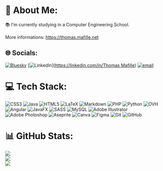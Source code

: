 # 💫 About Me:
📚 I'm currently studying in a Computer Engineering School.<br><br>More informations: https://thomas.mafille.net


## 🌐 Socials:
[![Bluesky](https://img.shields.io/badge/bluesky-0285FF?style=for-the-badge&logo=bluesky&logoColor=%23FFFFFF)](https://bsky.app/profile/korioz675.bsky.social) [![LinkedIn](https://img.shields.io/badge/LinkedIn-%230077B5.svg?logo=linkedin&logoColor=white)]([https://linkedin.com/in/Thomas Mafille](https://www.linkedin.com/in/thomasmafille/)) [![email](https://img.shields.io/badge/Email-D14836?logo=gmail&logoColor=white)](mailto:thomas@mafille.net) 

# 💻 Tech Stack:
![CSS3](https://img.shields.io/badge/css3-%231572B6.svg?style=flat&logo=css3&logoColor=white) ![Java](https://img.shields.io/badge/java-%23ED8B00.svg?style=flat&logo=openjdk&logoColor=white) ![HTML5](https://img.shields.io/badge/html5-%23E34F26.svg?style=flat&logo=html5&logoColor=white) ![LaTeX](https://img.shields.io/badge/latex-%23008080.svg?style=flat&logo=latex&logoColor=white) ![Markdown](https://img.shields.io/badge/markdown-%23000000.svg?style=flat&logo=markdown&logoColor=white) ![PHP](https://img.shields.io/badge/php-%23777BB4.svg?style=flat&logo=php&logoColor=white) ![Python](https://img.shields.io/badge/python-3670A0?style=flat&logo=python&logoColor=ffdd54) ![OVH](https://img.shields.io/badge/ovh-%23123F6D.svg?style=flat&logo=ovh&logoColor=#123F6D) ![Angular](https://img.shields.io/badge/angular-%23DD0031.svg?style=flat&logo=angular&logoColor=white) ![JavaFX](https://img.shields.io/badge/javafx-%23FF0000.svg?style=flat&logo=javafx&logoColor=white) ![SASS](https://img.shields.io/badge/SASS-hotpink.svg?style=flat&logo=SASS&logoColor=white) ![MySQL](https://img.shields.io/badge/mysql-4479A1.svg?style=flat&logo=mysql&logoColor=white) ![Adobe Illustrator](https://img.shields.io/badge/adobe%20illustrator-%23FF9A00.svg?style=flat&logo=adobe%20illustrator&logoColor=white) ![Adobe Photoshop](https://img.shields.io/badge/adobe%20photoshop-%2331A8FF.svg?style=flat&logo=adobe%20photoshop&logoColor=white) ![Aseprite](https://img.shields.io/badge/Aseprite-FFFFFF?style=flat&logo=Aseprite&logoColor=#7D929E) ![Canva](https://img.shields.io/badge/Canva-%2300C4CC.svg?style=flat&logo=Canva&logoColor=white) ![Figma](https://img.shields.io/badge/figma-%23F24E1E.svg?style=flat&logo=figma&logoColor=white) ![Git](https://img.shields.io/badge/git-%23F05033.svg?style=flat&logo=git&logoColor=white) ![GitHub](https://img.shields.io/badge/github-%23121011.svg?style=flat&logo=github&logoColor=white)
# 📊 GitHub Stats:
![](https://github-readme-stats.vercel.app/api?username=KoRIOz675&theme=dark&hide_border=true&include_all_commits=true&count_private=true)<br/>
![](https://github-readme-streak-stats.herokuapp.com/?user=KoRIOz675&theme=dark&hide_border=true)<br/>
![](https://github-readme-stats.vercel.app/api/top-langs/?username=KoRIOz675&theme=dark&hide_border=true&include_all_commits=true&count_private=true&layout=compact)

<!-- Proudly created with GPRM ( https://gprm.itsvg.in ) -->

